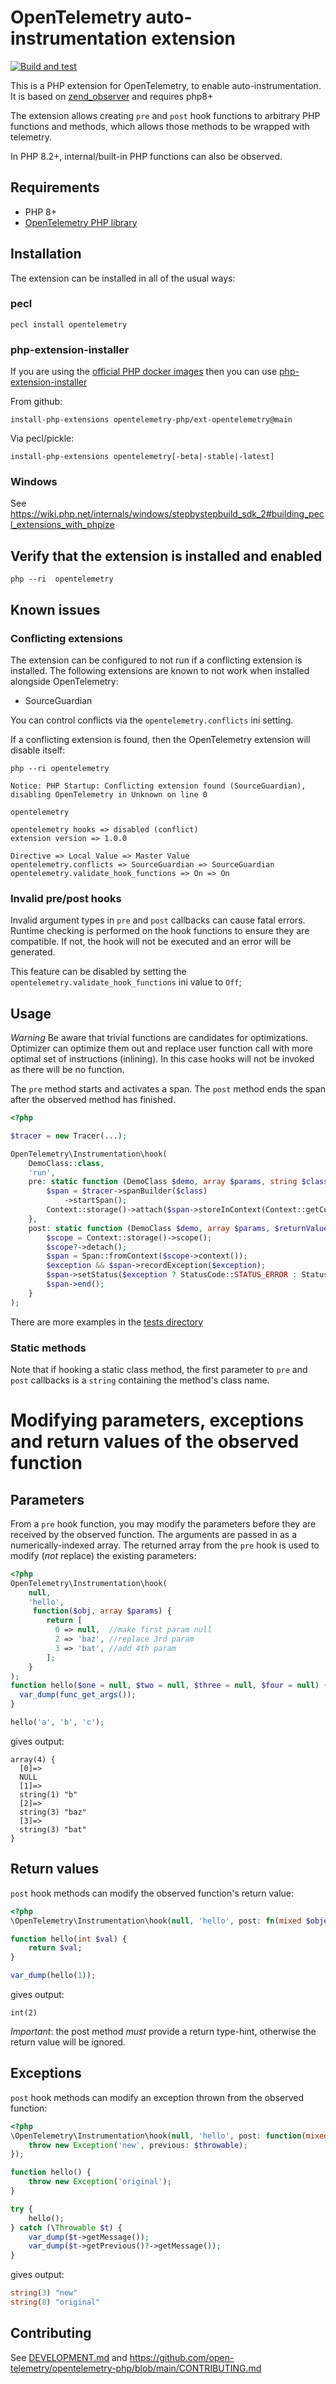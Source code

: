 # OpenTelemetry auto-instrumentation extension

[![Build and test](https://github.com/open-telemetry/opentelemetry-php-instrumentation/actions/workflows/build.yml/badge.svg)](https://github.com/open-telemetry/opentelemetry-php-instrumentation/actions/workflows/build.yml)

This is a PHP extension for OpenTelemetry, to enable auto-instrumentation.
It is based on [zend_observer](https://www.datadoghq.com/blog/engineering/php-8-observability-baked-right-in/) and requires php8+

The extension allows creating `pre` and `post` hook functions to arbitrary PHP functions and methods, which allows those methods to be wrapped with telemetry.

In PHP 8.2+, internal/built-in PHP functions can also be observed.

## Requirements
- PHP 8+
- [OpenTelemetry PHP library](https://github.com/open-telemetry/opentelemetry-php)

## Installation

The extension can be installed in all of the usual ways:

### pecl

```shell
pecl install opentelemetry
```

### php-extension-installer

If you are using the [official PHP docker images](https://hub.docker.com/_/php) then you can use
[php-extension-installer](https://github.com/mlocati/docker-php-extension-installer)

From github:
```shell
install-php-extensions opentelemetry-php/ext-opentelemetry@main
```

Via pecl/pickle:
```shell
install-php-extensions opentelemetry[-beta|-stable|-latest]
```

### Windows

See https://wiki.php.net/internals/windows/stepbystepbuild_sdk_2#building_pecl_extensions_with_phpize

## Verify that the extension is installed and enabled

```shell
php --ri  opentelemetry
```

## Known issues

### Conflicting extensions

The extension can be configured to not run if a conflicting extension is installed. The following extensions
are known to not work when installed alongside OpenTelemetry:

* SourceGuardian

You can control conflicts via the `opentelemetry.conflicts` ini setting.

If a conflicting extension is found, then the OpenTelemetry extension will disable itself:

```shell
php --ri opentelemetry

Notice: PHP Startup: Conflicting extension found (SourceGuardian), disabling OpenTelemetry in Unknown on line 0

opentelemetry

opentelemetry hooks => disabled (conflict)
extension version => 1.0.0

Directive => Local Value => Master Value
opentelemetry.conflicts => SourceGuardian => SourceGuardian
opentelemetry.validate_hook_functions => On => On
```

### Invalid pre/post hooks

Invalid argument types in `pre` and `post` callbacks can cause fatal errors. Runtime checking is performed on the
hook functions to ensure they are compatible. If not, the hook will not be executed and an error will be generated.

This feature can be disabled by setting the `opentelemetry.validate_hook_functions` ini value to `Off`;

## Usage

*Warning* Be aware that trivial functions are candidates for optimizations.
Optimizer can optimize them out and replace user function call with more optimal set of instructions (inlining).
In this case hooks will not be invoked as there will be no function.

The `pre` method starts and activates a span. The `post` method ends the span after the observed method has finished.

```php
<?php

$tracer = new Tracer(...);

OpenTelemetry\Instrumentation\hook(
    DemoClass::class,
    'run',
    pre: static function (DemoClass $demo, array $params, string $class, string $function, ?string $filename, ?int $lineno) use ($tracer) {
        $span = $tracer->spanBuilder($class)
            ->startSpan();
        Context::storage()->attach($span->storeInContext(Context::getCurrent()));
    },
    post: static function (DemoClass $demo, array $params, $returnValue, ?Throwable $exception) use ($tracer) {
        $scope = Context::storage()->scope();
        $scope?->detach();
        $span = Span::fromContext($scope->context());
        $exception && $span->recordException($exception);
        $span->setStatus($exception ? StatusCode::STATUS_ERROR : StatusCode::STATUS_OK);
        $span->end();
    }
);
```

There are more examples in the [tests directory](ext/tests/)

### Static methods

Note that if hooking a static class method, the first parameter to `pre` and `post` callbacks is a `string` containing the method's class name.

# Modifying parameters, exceptions and return values of the observed function

## Parameters

From a `pre` hook function, you may modify the parameters before they are received by the observed function.
The arguments are passed in as a numerically-indexed array. The returned array from the `pre` hook is used
to modify (_not_ replace) the existing parameters:

```php
<?php
OpenTelemetry\Instrumentation\hook(
    null,
    'hello',
     function($obj, array $params) {
        return [
          0 => null,  //make first param null
          2 => 'baz', //replace 3rd param
          3 => 'bat', //add 4th param
        ];
    }
);
function hello($one = null, $two = null, $three = null, $four = null) {
  var_dump(func_get_args());
}

hello('a', 'b', 'c');
```

gives output:
```
array(4) {
  [0]=>
  NULL
  [1]=>
  string(1) "b"
  [2]=>
  string(3) "baz"
  [3]=>
  string(3) "bat"
}
```

## Return values

`post` hook methods can modify the observed function's return value:

```php
<?php
\OpenTelemetry\Instrumentation\hook(null, 'hello', post: fn(mixed $object, array $params, string $return): int => ++$return);

function hello(int $val) {
    return $val;
}

var_dump(hello(1));
```

gives output:
```
int(2)
```

*Important*: the post method _must_ provide a return type-hint, otherwise the return value will be ignored.

## Exceptions

`post` hook methods can modify an exception thrown from the observed function:

```php
<?php
\OpenTelemetry\Instrumentation\hook(null, 'hello', post: function(mixed $object, array $params, mixed $return, ?Throwable $throwable) {
    throw new Exception('new', previous: $throwable);
});

function hello() {
    throw new Exception('original');
}

try {
    hello();
} catch (\Throwable $t) {
    var_dump($t->getMessage());
    var_dump($t->getPrevious()?->getMessage());
}
```

gives output:
```php
string(3) "new"
string(8) "original"
```

## Contributing
See [DEVELOPMENT.md](DEVELOPMENT.md) and https://github.com/open-telemetry/opentelemetry-php/blob/main/CONTRIBUTING.md
